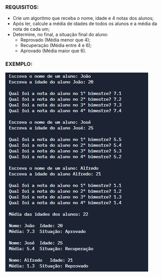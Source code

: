 ### REQUISITOS:
- Crie um algoritmo que receba o nome, idade e 4 notas dos alunos; 
- Após ler, calcule a média de idades de todos os alunos e a média da nota de cada um;
- Determine, no final, a situação final do aluno: 
  - Reprovado (Média menor que 4);
  - Recuperação (Média entre 4 e 6);
  - Aprovado (Média maior que 6).

### EXEMPLO:

![alt text](https://github.com/pedrocorrea2002/Exercicios_programacao/blob/main/Exercicio%201/output_example.png?raw=true)
